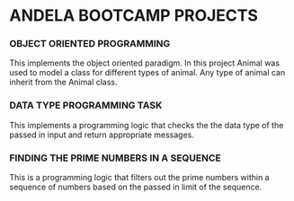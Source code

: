 # ANDELA BOOTCAMP PROJECTS

### OBJECT ORIENTED PROGRAMMING ###
 This implements the object oriented paradigm. In this project Animal was used to model a class for different types of animal.
 Any type of animal can inherit from the Animal class.
 
 ### DATA TYPE PROGRAMMING TASK ###
 This implements a programming logic that checks the the data type of the passed in input and return appropriate messages.
 
 ### FINDING THE PRIME NUMBERS IN A SEQUENCE ###
 This is a programming logic that filters out the prime numbers within a sequence of numbers based on the passed in limit of the sequence.
